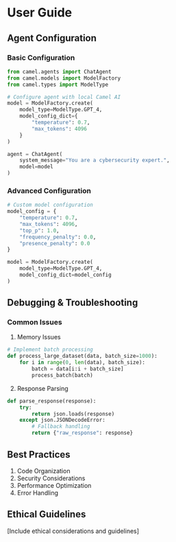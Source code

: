# User Guide

## Agent Configuration

### Basic Configuration
```python
from camel.agents import ChatAgent
from camel.models import ModelFactory
from camel.types import ModelType

# Configure agent with local Camel AI
model = ModelFactory.create(
    model_type=ModelType.GPT_4,
    model_config_dict={
        "temperature": 0.7,
        "max_tokens": 4096
    }
)

agent = ChatAgent(
    system_message="You are a cybersecurity expert.",
    model=model
)
```

### Advanced Configuration

```python
# Custom model configuration
model_config = {
    "temperature": 0.7,
    "max_tokens": 4096,
    "top_p": 1.0,
    "frequency_penalty": 0.0,
    "presence_penalty": 0.0
}

model = ModelFactory.create(
    model_type=ModelType.GPT_4,
    model_config_dict=model_config
)
```

## Debugging & Troubleshooting

### Common Issues

1. Memory Issues
```python
# Implement batch processing
def process_large_dataset(data, batch_size=1000):
    for i in range(0, len(data), batch_size):
        batch = data[i:i + batch_size]
        process_batch(batch)
```

2. Response Parsing
```python
def parse_response(response):
    try:
        return json.loads(response)
    except json.JSONDecodeError:
        # Fallback handling
        return {"raw_response": response}
```

## Best Practices

1. Code Organization
2. Security Considerations
3. Performance Optimization
4. Error Handling

## Ethical Guidelines

[Include ethical considerations and guidelines]
